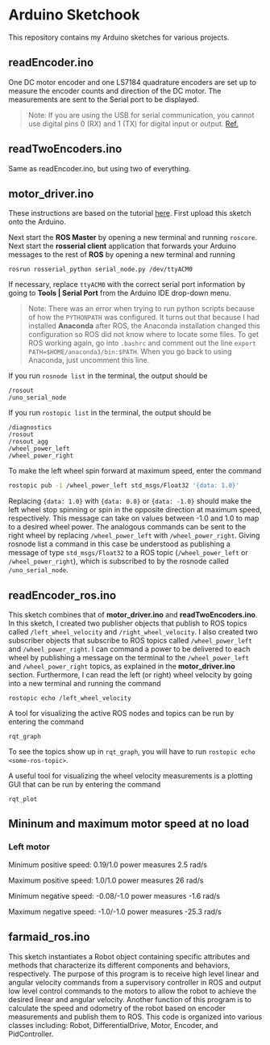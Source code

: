 Arduino Sketchook
===============

This repository contains my Arduino sketches for various projects.

readEncoder.ino
----------------------

One DC motor encoder and one LS7184 quadrature encoders are set up to measure the encoder counts and direction of the DC motor. The measurements are sent to the Serial port to be displayed.

>Note: If you are using the USB for serial communication, you cannot use digital pins 0 (RX) and 1 (TX) for digital input or output. [Ref.](https://www.arduino.cc/reference/en/language/functions/communication/serial/)

readTwoEncoders.ino
------------------------------

Same as readEncoder.ino, but using two of everything.

motor_driver.ino
-----------------------

These instructions are based on the tutorial [here](https://hackernoon.com/apply-coursera-control-of-mobile-robots-with-ros-and-rosbots-part-1-777a51f63617). First upload this sketch onto the Arduino.

Next start the **ROS Master** by opening a new terminal and running `roscore`. Next start the **rosserial client** application that forwards your Arduino messages to the rest of **ROS** by opening a new terminal and running

```
rosrun rosserial_python serial_node.py /dev/ttyACM0
```
If necessary, replace `ttyACM0` with the correct serial port information by going to **Tools | Serial Port** from the Arduino IDE drop-down menu.
 >Note: There was an error when trying to run python scripts because of how the `PYTHONPATH` was configured. It turns out that because I had installed **Anaconda** after ROS, the Anaconda installation changed this configuration so ROS did not know where to locate some files. To get ROS working again, go into `.bashrc` and comment out the line `export PATH=$HOME/anaconda3/bin:$PATH`. When you go back to using Anaconda, just uncomment this line.

If you run `rosnode list` in the terminal, the output should be
```
/rosout
/uno_serial_node
```
If you run `rostopic list` in the terminal, the output should be
```
/diagnostics
/rosout
/rosout_agg
/wheel_power_left
/wheel_power_right
```

 To make the left wheel spin forward at maximum speed, enter the command
```bash
rostopic pub -1 /wheel_power_left std_msgs/Float32 '{data: 1.0}'
```
Replacing `{data: 1.0}` with `{data: 0.0}` or `{data: -1.0}` should make the left wheel stop spinning or spin in the opposite direction at maximum speed, respectively. This message can take on values between -1.0 and 1.0 to map to a desired wheel power. The analogous commands can be sent to the right wheel by replacing `/wheel_power_left` with `/wheel_power_right`. Giving rosnode list a command in this case be understood as publishing a message of type `std_msgs/Float32` to a ROS topic (`/wheel_power_left` or `/wheel_power_right`), which is subscribed to by the rosnode called `/uno_serial_node`.

readEncoder_ros.ino
---------------------------
This sketch combines that of **motor_driver.ino** and **readTwoEncoders.ino**. In this sketch, I created two publisher objects that publish to ROS topics called `/left_wheel_velocity` and `/right_wheel_velocity`. I also created two subscriber objects that subscribe to ROS topics called `/wheel_power_left` and `/wheel_power_right`. I can command a power to be delivered to each wheel by publishing a message on the terminal to the `/wheel_power_left` and `/wheel_power_right` topics, as explained in the **motor_driver.ino** section. Furthermore, I can read the left (or right) wheel velocity by going into a new terminal and running the command
```
rostopic echo /left_wheel_velocity
```
A tool for visualizing the active ROS nodes and topics can be run by entering the command
```
rqt_graph
```
To see the topics show up in `rqt_graph`, you will have to run `rostopic echo <some-ros-topic>`.

A useful tool for visualizing the wheel velocity measurements is a plotting GUI that can be run by entering the command
```
rqt_plot
```
Mininum and maximum motor speed at no load
-----------------
### Left motor
Minimum positive speed: 0.19/1.0 power measures 2.5 rad/s

Maximum positive speed: 1.0/1.0 power measures 26 rad/s

Minimum negative speed: -0.08/-1.0 power measures -1.6 rad/s

Maximum negative speed: -1.0/-1.0 power measures -25.3 rad/s

## farmaid_ros.ino

This sketch instantiates a Robot object containing specific attributes and methods that characterize its different components and behaviors, respectively. The purpose of this program is to receive high level linear and angular velocity commands from a supervisory controller in ROS and output low level control commands to the motors to allow the robot to achieve the desired linear and angular velocity. Another function of this program is to calculate the speed and odometry of the robot based on encoder measurements and publish them to ROS. This code is organized into various classes including: Robot, DifferentialDrive, Motor, Encoder, and PidController.